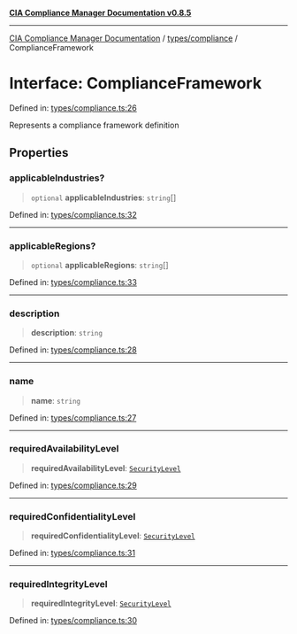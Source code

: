 [**CIA Compliance Manager Documentation v0.8.5**](../../../README.md)

***

[CIA Compliance Manager Documentation](../../../modules.md) / [types/compliance](../README.md) / ComplianceFramework

# Interface: ComplianceFramework

Defined in: [types/compliance.ts:26](https://github.com/Hack23/cia-compliance-manager/blob/b7c3bc9644fb5b9d82b5b184ba290206da25104b/src/types/compliance.ts#L26)

Represents a compliance framework definition

## Properties

### applicableIndustries?

> `optional` **applicableIndustries**: `string`[]

Defined in: [types/compliance.ts:32](https://github.com/Hack23/cia-compliance-manager/blob/b7c3bc9644fb5b9d82b5b184ba290206da25104b/src/types/compliance.ts#L32)

***

### applicableRegions?

> `optional` **applicableRegions**: `string`[]

Defined in: [types/compliance.ts:33](https://github.com/Hack23/cia-compliance-manager/blob/b7c3bc9644fb5b9d82b5b184ba290206da25104b/src/types/compliance.ts#L33)

***

### description

> **description**: `string`

Defined in: [types/compliance.ts:28](https://github.com/Hack23/cia-compliance-manager/blob/b7c3bc9644fb5b9d82b5b184ba290206da25104b/src/types/compliance.ts#L28)

***

### name

> **name**: `string`

Defined in: [types/compliance.ts:27](https://github.com/Hack23/cia-compliance-manager/blob/b7c3bc9644fb5b9d82b5b184ba290206da25104b/src/types/compliance.ts#L27)

***

### requiredAvailabilityLevel

> **requiredAvailabilityLevel**: [`SecurityLevel`](../../../index/type-aliases/SecurityLevel.md)

Defined in: [types/compliance.ts:29](https://github.com/Hack23/cia-compliance-manager/blob/b7c3bc9644fb5b9d82b5b184ba290206da25104b/src/types/compliance.ts#L29)

***

### requiredConfidentialityLevel

> **requiredConfidentialityLevel**: [`SecurityLevel`](../../../index/type-aliases/SecurityLevel.md)

Defined in: [types/compliance.ts:31](https://github.com/Hack23/cia-compliance-manager/blob/b7c3bc9644fb5b9d82b5b184ba290206da25104b/src/types/compliance.ts#L31)

***

### requiredIntegrityLevel

> **requiredIntegrityLevel**: [`SecurityLevel`](../../../index/type-aliases/SecurityLevel.md)

Defined in: [types/compliance.ts:30](https://github.com/Hack23/cia-compliance-manager/blob/b7c3bc9644fb5b9d82b5b184ba290206da25104b/src/types/compliance.ts#L30)
